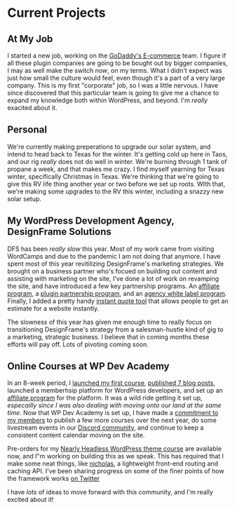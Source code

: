 # Current Projects

## At My Job

I started a new job, working on the [GoDaddy's E-commerce](https://www.godaddy.com/hosting/ecommerce-hosting) team. I figure if all these plugin companies are going to be bought out by bigger companies, I may as well make the switch _now_, on my terms. What I didn't expect was just how small the culture would feel, even though it's a part of a very large company. This is my first "corporate" job, so I was a little nervous. I have since discovered that this particular team is going to give me a chance to expand my knowledge both within WordPress, and beyond. I'm _really_ exacited about it.

## Personal

We're currently making preperations to upgrade our solar system, and intend to head back to Texas for the winter. It's getting cold up here in Taos, and our rig _really_ does not do well in winter. We're burning through 1 tank of propane a week, and that makes me crazy. I find myself yearning for Texas winter, specifically Christmas in Texas. We're thinking that we're going to give this RV life thing another year or two before we set up roots. WIth that, we're making some upgrades to the RV this winter, including a snazzy new solar setup.

## My WordPress Development Agency, DesignFrame Solutions

DFS has been _really slow_ this year. Most of my work came from visiting WordCamps and due to the pandemic I am not doing that anymore. I have spent most of this year revitilizing DesignFrame's marketing strategies. We brought on a business partner who's focued on building out content and assisting with marketing on the site, I've done a lot of work on revamping the site, and have introduced a few key partnership programs. An [affiliate program](https://designframesolutions.com/become-an-affiliate/), a [plugin partnership program](https://designframesolutions.com/plugin-support-program/), and an [agency white label program](https://designframesolutions.com/wordpress-agency-white-label-program/). Finally, I added a pretty handy [instant quote tool](https://designframesolutions.com/quiz/) that allows people to get an estimate for a website instantly.

The slowness of this year has given me enough time to really focus on transitioning DesignFrame's strategy from a salesman-hustle kind of gig to a marketing, strategic business. I believe that in coming months these efforts will pay off. Lots of pivoting coming soon.

## Online Courses at WP Dev Academy

In an 8-week period, I [launched my first course](https://www.wpdev.academy/course/beer-lister-plugin/), [published 7 blog posts](https://www.wpdev.academy/archives/), launched a memberhsip platform for WordPress developers, and set up an [affiliate program](https://www.wpdev.academy/affiliate-program/) for the platform. It was a wild ride getting it set up, _especailly since I was also dealing with moving onto our land at the same time_. Now that WP Dev Academy is set up, I have made a [commitment to my members](https://www.wpdev.academy/membership/premium/) to publish a few more courses over the next year, do some livestream events in our [Discord community](http://community.wpdev.academy/), and continue to keep a consistent content calendar moving on the site.

Pre-orders for my [Nearly Headless WordPress theme course](https://www.wpdev.academy/course/build-a-nearly-headless-wordpress-site-using-alpinejs/) are available now, and I"m working on building this as we speak. This has required that I make some neat things, like [nicholas](github.com/alexstandiford/nicholas), a lightweight front-end routing and caching API. I've been sharing progress on some of the finer points of how the framework works [on Twitter](https://twitter.com/AlexStandiford/status/1425996271836299264)

I have _lots_ of ideas to move forward with this community, and I'm really excited about it!
